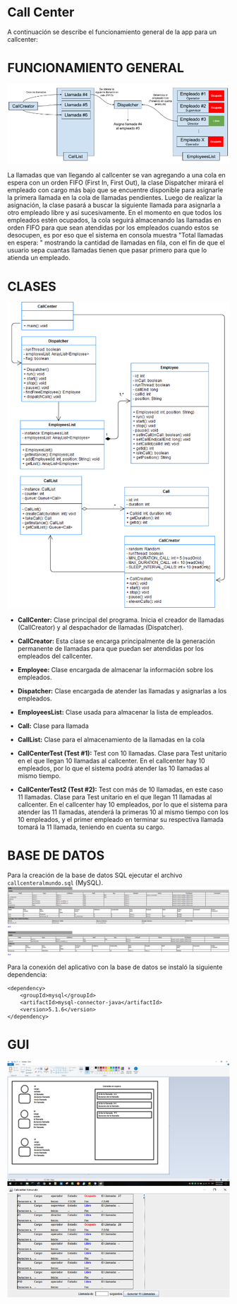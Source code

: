 # Call Center

A continuación se describe el funcionamiento general de la app para un callcenter:

# FUNCIONAMIENTO GENERAL

![alt text](https://raw.githubusercontent.com/orejuelajd/callcenter/master/resources/diagrama_general_callcenter.png)


La llamadas que van llegando al callcenter se van agregando a una cola en espera con un orden FIFO (First In, First Out), la clase Dispatcher mirará el empleado con cargo más bajo que se encuentre disponible para asignarle la primera llamada en la cola de llamadas pendientes. Luego de realizar la asignación, la clase pasará a buscar la siguiente llamada para asignarla a otro empleado libre y así sucesivamente. En el momento en que todos los empleados estén ocupados, la cola seguirá almacenando las llamadas en orden FIFO para que sean atendidas por los empleados cuando estos se desocupen, es por eso que el sistema en consola muestra "Total llamadas en espera: " mostrando la cantidad de llamadas en fila, con el fin de que el usuario sepa cuantas llamadas tienen que pasar primero para que lo atienda un empleado.

# CLASES

![Diagrama de clases](https://raw.githubusercontent.com/orejuelajd/callcenter/master/resources/uml_callcenter.png)

- **CallCenter:** Clase principal del programa. Inicia el creador de llamadas (CallCreator) y al despachador de llamadas (Dispatcher).

- **CallCreator:** Esta clase se encarga principalmente de la generación permanente de llamadas para que puedan ser atendidas por los empleados del callcenter.

- **Employee:** Clase encargada de almacenar la información sobre los empleados.

- **Dispatcher:** Clase encargada de  atender las llamadas y asignarlas a los empleados.

- **EmployeesList:** Clase usada para almacenar la lista de empleados.

- **Call:** Clase para llamada

- **CallList:** Clase para el almacenamiento de la llamadas en la cola

- **CallCenterTest (Test #1):** Test con 10 llamadas. Clase para Test unitario en el que llegan 10 llamadas al callcenter. En el callcenter hay 10 empleados, por lo que el sistema podrá atender las 10 llamadas al mismo tiempo.

- **CallCenterTest2 (Test #2):** Test con más de 10 llamadas, en este caso 11 llamadas. Clase para Test unitario en el que llegan 11 llamadas al callcenter. En el callcenter hay 10 empleados, por lo que el sistema para atender las 11 llamadas, atenderá la primeras 10 al mismo tiempo con los 10 empleados, y el primer empleado en terminar su respectiva llamada tomará la 11 llamada, teniendo en cuenta su cargo.

# BASE DE DATOS
Para la creación de la base de datos SQL ejecutar el archivo ```callcenteralmundo.sql``` (MySQL).
![Tabla de la base de datos](https://raw.githubusercontent.com/orejuelajd/callcenter/master/resources/tablas_base_datos.PNG)

Para la conexión del aplicativo con la base de datos se instaló la siguiente dependencia:
```
<dependency>
    <groupId>mysql</groupId>
    <artifactId>mysql-connector-java</artifactId>
    <version>5.1.6</version>
</dependency>
```

# GUI
![Mockup](https://raw.githubusercontent.com/orejuelajd/callcenter/master/resources/mockup_gui.PNG)
![GUI](https://raw.githubusercontent.com/orejuelajd/callcenter/master/resources/gui.PNG)